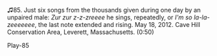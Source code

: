 ♫85. Just six songs from the thousands given during one day by an
unpaired male: *Zur zur z-z-zreeee* he sings, repeatedly, or *I'm so
la-la-zeeeeeee*, the last note extended and rising. May 18, 2012. Cave
Hill Conservation Area, Leverett, Massachusetts. (0:50)

Play-85


